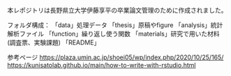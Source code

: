 
本レポジトリは長野県立大学伊藤享平の卒業論文管理のために作成されました。

フォルダ構成：
「data」処理データ
「thesis」原稿やfigure
「analysis」統計解析ファイル
「function」繰り返し使う関数
「materials」研究で用いた材料(調査票、実験課題)
「README」

参考ページ
https://plaza.umin.ac.jp/shoei05/wp/index.php/2020/10/25/165/
https://kunisatolab.github.io/main/how-to-write-with-rstudio.html

